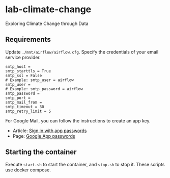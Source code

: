 # lab-climate-change
Exploring Climate Change through Data

## Requirements

Update `./mnt/airflow/airflow.cfg`. Specify the credentials of your email service provider.

```
smtp_host = 
smtp_starttls = True
smtp_ssl = False
# Example: smtp_user = airflow
smtp_user =
# Example: smtp_password = airflow
smtp_password =
smtp_port = 
smtp_mail_from = 
smtp_timeout = 30
smtp_retry_limit = 5
```

For Google Mail, you can follow the instructions to create an app key.
- Article: [Sign in with app passwords](https://support.google.com/accounts/answer/185833?hl=en)
- Page: [Google App passwords](https://myaccount.google.com/apppasswords)

## Starting the container

Execute `start.sh` to start the container, and `stop.sh` to stop it. These scripts use docker compose.
